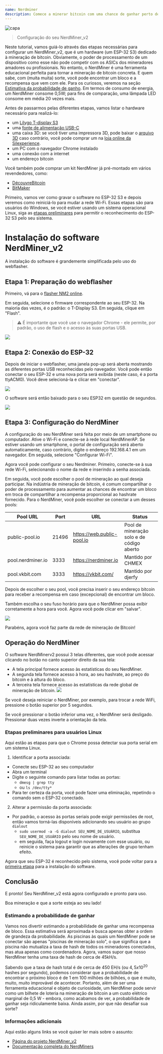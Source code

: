 ```yaml
---
name: Nerdminer
description: Comece a minerar bitcoin com uma chance de ganhar perto de 0
---
```


![capa](assets/cover.jpeg)

> Configuração do seu NerdMiner_v2

Neste tutorial, vamos guiá-lo através das etapas necessárias para configurar um NerdMiner_v2, que é um hardware (um ESP-32 S3) dedicado à mineração de bitcoin.
Obviamente, o poder de processamento de um dispositivo como esse não pode competir com os ASICs dos mineradores amadores ou profissionais. No entanto, o NerdMiner é uma ferramenta educacional perfeita para tornar a mineração de bitcoin concreta. E quem sabe, com (muita muita) sorte, você pode encontrar um bloco e a recompensa que vem com ele. Para os curiosos, veremos na seção [Estimativa da probabilidade de ganho](#estimativa-da-probabilidade-de-ganho). Em termos de consumo de energia, um NerdMiner consome 0,5W; para fins de comparação, uma lâmpada LED consome em média 20 vezes mais.

Antes de passarmos pelas diferentes etapas, vamos listar o hardware necessário para realizá-lo:

- um [Lilygo T-display S3](https://lilygo.cc/products/t-display-s3)
- uma [fonte de alimentação USB-C](https://amzn.eu/d/gIOot90)
- uma caixa 3D: se você tiver uma impressora 3D, pode baixar o [arquivo 3D](https://www.printables.com/model/501547-nerdminer-v2-click-case-w-buttons) caso contrário, você pode comprar um na [loja online da Silexperience](https://silexperience.company.site/NerdMiner_V2-p544379757).
- um PC com o navegador Chrome instalado
- uma conexão com a internet
- um endereço bitcoin

Você também pode comprar um kit NerdMiner já pré-montado em vários revendedores, como:

- [DécouvreBitcoin](https://shop.decouvrebitcoin.com/products/nerd-miner?_pos=1&_psq=nerd&_ss=e&_v=1.0)
- [BitMaker](https://bitronics.store/shop/)

Primeiro, vamos ver como gravar o software no ESP-32 S3 e depois veremos como reiniciá-lo para mudar a rede Wi-Fi. Essas etapas são para usuários do Windows, se você estiver usando um sistema operacional Linux, siga as [etapas preliminares](#etapas-preliminares-para-usuários-linux) para permitir o reconhecimento do ESP-32 S3 pelo seu sistema.

# Instalação do software NerdMiner_v2

A instalação do software é grandemente simplificada pelo uso do webflasher.

## Etapa 1: Preparação do webflasher

Primeiro, vá para o [flasher NM2 online](https://bitmaker-hub.github.io/diyflasher/).

Em seguida, selecione o firmware correspondente ao seu ESP-32. Na maioria das vezes, é o padrão: o T-Display S3. Em seguida, clique em "Flash".

> ⚠️ É importante que você use o navegador Chrome - ele permite, por padrão, o uso de flash e o acesso às suas portas USB.

![](assets/webflasher.png)

## Etapa 2: Conexão do ESP-32

Depois de iniciar o webflasher, uma janela pop-up será aberta mostrando as diferentes portas USB reconhecidas pelo navegador.
Você pode então conectar o seu ESP-32 e uma nova porta será exibida (neste caso, é a porta ttyACM0). Você deve selecioná-la e clicar em "conectar".

![](assets/flasher-port-serial.png)

O software será então baixado para o seu ESP32 em questão de segundos.

![](assets/NM2-sucessfully-installed.png)

## Etapa 3: Configuração do NerdMiner

A configuração do seu NerdMiner será feita por meio de um smartphone ou computador.
Ative o Wi-Fi e conecte-se à rede local NerdMinerAP. Se estiver usando um smartphone, o portal de configuração será aberto automaticamente, caso contrário, digite o endereço 192.168.4.1 em um navegador.
Em seguida, selecione "Configurar Wi-Fi".

Agora você pode configurar o seu Nerdminer.
Primeiro, conecte-se à sua rede Wi-Fi, selecionando o nome da rede e inserindo a senha associada.

Em seguida, você pode escolher o pool de mineração ao qual deseja participar. Na indústria de mineração de bitcoin, é comum compartilhar o poder de processamento para aumentar as chances de encontrar um bloco em troca de compartilhar a recompensa proporcional ao hashrate fornecido.
Para o NerdMiner, você pode escolher se conectar a um desses pools:

| Pool URL          | Port  | URL                        | Status                                    |
| ----------------- | ----- | -------------------------- | ----------------------------------------- |
| public-pool.io    | 21496 | https://web.public-pool.io | Pool de mineração solo e de código aberto |
| pool.nerdminer.io | 3333  | https://nerdminer.io       | Mantido por CHMEX                         |
| pool.vkbit.com    | 3333  | https://vkbit.com/         | Mantido por djerfy                        |

Depois de escolher o seu pool, você precisa inserir o seu endereço bitcoin para receber a recompensa em caso (excepcional) de encontrar um bloco.

Também escolha o seu fuso horário para que o NerdMiner possa exibir corretamente a hora para você.
Agora você pode clicar em "salvar".

![](assets/wifi-configuration.jpg)

Parabéns, agora você faz parte da rede de mineração de Bitcoin!

## Operação do NerdMiner

O software NerdMinerv2 possui 3 telas diferentes, que você pode acessar clicando no botão no canto superior direito da sua tela:

- A tela principal fornece acesso às estatísticas do seu NerdMiner.
- A segunda tela fornece acesso à hora, ao seu hashrate, ao preço do bitcoin e à altura do bloco.
- A terceira tela fornece acesso às estatísticas da rede global de mineração de bitcoin.
  ![](assets/NM2-screens.png)

Se você deseja reiniciar o NerdMiner, por exemplo, para trocar a rede WiFi, pressione o botão superior por 5 segundos.

Se você pressionar o botão inferior uma vez, o NerdMiner será desligado. Pressionar duas vezes inverte a orientação da tela.

### Etapas preliminares para usuários Linux

Aqui estão as etapas para que o Chrome possa detectar sua porta serial em um sistema Linux.

1. Identificar a porta associada:

- Conecte seu ESP-32 ao seu computador
- Abra um terminal
- Digite o seguinte comando para listar todas as portas:
  - `dmesg | grep tty`
  - ou `ls /dev/tty*`
- Para ter certeza da porta, você pode fazer uma eliminação, repetindo o comando sem o ESP-32 conectado.

2. Alterar a permissão da porta associada:

- Por padrão, o acesso às portas seriais pode exigir permissões de root, então vamos torná-las disponíveis adicionando seu usuário ao grupo `dialout`
  - `sudo usermod -a -G dialout SEU_NOME_DE_USUÁRIO`, substitua `SEU_NOME_DE_USUÁRIO` pelo seu nome de usuário.
  - em seguida, faça logout e login novamente com esse usuário, ou reinicie o sistema para garantir que as alterações de grupo tenham efeito.

Agora que seu ESP-32 é reconhecido pelo sistema, você pode voltar para a [primeira etapa](#etape-1-preparation-du-webflasher) para a instalação do software.

## Conclusão

E pronto! Seu NerdMiner_v2 está agora configurado e pronto para uso.

Boa mineração e que a sorte esteja ao seu lado!

### Estimando a probabilidade de ganhar

Vamos nos divertir estimando a probabilidade de ganhar uma recompensa de bloco. Essa estimativa será aproximada e busca apenas obter a ordem de grandeza da probabilidade.
As piscinas às quais um NerdMiner pode se conectar são apenas "piscinas de mineração solo", o que significa que a piscina não mutualiza a taxa de hash de todos os mineradores conectados, mas atua apenas como coordenadora.
Agora, vamos supor que nosso NerdMiner tenha uma taxa de hash de cerca de 45kH/s.

Sabendo que a taxa de hash total é de cerca de 450 EH/s (ou $4,5 x 10^20$ hashes por segundo), podemos considerar que a probabilidade de encontrar o próximo bloco é de 1 em 100 milhões de bilhões, o que é muito, muito, muito improvável de acontecer. Portanto, além de ser uma ferramenta educacional e objeto de curiosidade, um NerdMiner pode servir como um bilhete de loteria na mineração de bitcoin a um custo elétrico marginal de 0,5 W - embora, como acabamos de ver, a probabilidade de ganhar seja ridiculamente baixa. Ainda assim, por que não desafiar sua sorte?

### Informações adicionais

Aqui estão alguns links se você quiser ler mais sobre o assunto:

- [Página do projeto NerdMiner_v2](http://github.com/BitMaker-hub/NerdMiner_v2)
- [Documentação completa do NerdMiners](https://docs.bitwater.ch/nerd-miner-v2/)
